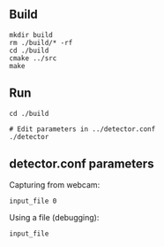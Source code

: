 ## Build
```
mkdir build
rm ./build/* -rf
cd ./build
cmake ../src
make
```

## Run
```
cd ./build

# Edit parameters in ../detector.conf
./detector
```

## detector.conf parameters
Capturing from webcam:
```
input_file 0
```

Using a file (debugging):
```
input_file 
```
